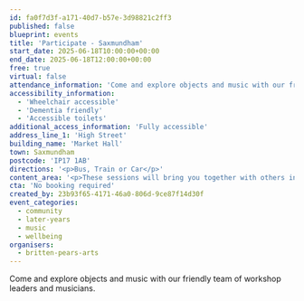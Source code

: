 ```yaml
---
id: fa0f7d3f-a171-40d7-b57e-3d98821c2ff3
published: false
blueprint: events
title: 'Participate - Saxmundham'
start_date: 2025-06-18T10:00:00+00:00
end_date: 2025-06-18T12:00:00+00:00
free: true
virtual: false
attendance_information: 'Come and explore objects and music with our friendly team of workshop leaders and musicians.'
accessibility_information:
  - 'Wheelchair accessible'
  - 'Dementia friendly'
  - 'Accessible toilets'
additional_access_information: 'Fully accessible'
address_line_1: 'High Street'
building_name: 'Market Hall'
town: Saxmundham
postcode: 'IP17 1AB'
directions: '<p>Bus, Train or Car</p>'
content_area: '<p>These sessions will bring you together with others in your local community, providing an opportunity to take part in activities. Sessions last for two hours and refreshments are provided. No musical experience is necessary.</p>'
cta: 'No booking required'
created_by: 23b93f65-4171-46a0-806d-9ce87f14d30f
event_categories:
  - community
  - later-years
  - music
  - wellbeing
organisers:
  - britten-pears-arts
---
```

Come and explore objects and music with our friendly team of workshop leaders and musicians.